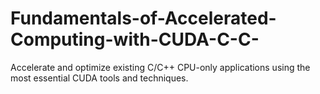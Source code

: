 # Fundamentals-of-Accelerated-Computing-with-CUDA-C-C-
Accelerate and optimize existing C/C++ CPU-only applications using the most essential CUDA tools and techniques.
